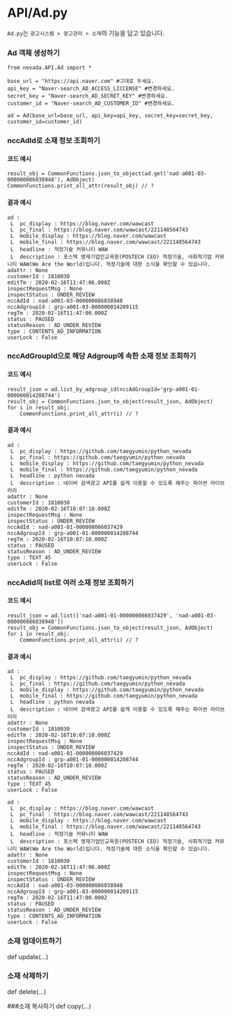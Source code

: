 # API/Ad.py
`Ad.py`는 `광고시스템 > 광고관리 > 소재`의 기능을 담고 있습니다. <br>

### Ad 객체 생성하기
	from nevada.API.Ad import *
	
	base_url = "https://api.naver.com" #그대로 두세요.
	api_key = "Naver-search_AD_ACCESS_LICCENSE" #변경하세요.
	secret_key = "Naver-search_AD_SECRET_KEY" #변경하세요.
	customer_id = "Naver-search_AD_CUSTOMER_ID" #변경하세요.
	
	ad = Ad(base_url=base_url, api_key=api_key, secret_key=secret_key, customer_id=customer_id)

### nccAdId로 소재 정보 조회하기
#### 코드 예시
    result_obj = CommonFunctions.json_to_object(ad.get('nad-a001-03-000000086038948'), AdObject)
    CommonFunctions.print_all_attr(result_obj) // ?

#### 결과 예시
	ad : 
	 L  pc_display : https://blog.naver.com/wawcast
	 L  pc_final : https://blog.naver.com/wawcast/221148564743
	 L  mobile_display : https://blog.naver.com/wawcast
	 L  mobile_final : https://blog.naver.com/wawcast/221148564743
	 L  headline : 적정기술 커뮤니티 WAW
	 L  description : 포스텍 영재기업인교육원(POSTECH CEO) 적정기술, 사회적기업 커뮤니티 WAW(We Are the World)입니다. 적정기술에 대한 소식을 확인할 수 있습니다.
	adattr : None
	customerId : 1810030
	editTm : 2020-02-16T11:47:06.000Z
	inspectRequestMsg : None
	inspectStatus : UNDER_REVIEW
	nccAdId : nad-a001-03-000000086038948
	nccAdgroupId : grp-a001-03-000000014209115
	regTm : 2020-02-16T11:47:00.000Z
	status : PAUSED
	statusReason : AD_UNDER_REVIEW
	type : CONTENTS_AD_INFORMATION
	userLock : False


### nccAdGroupId으로 해당 Adgroup에 속한 소재 정보 조회하기
#### 코드 예시
    result_json = ad.list_by_adgroup_id(nccAdGroupId='grp-a001-01-000000014208744')
    result_obj = CommonFunctions.json_to_object(result_json, AdObject)
    for i in result_obj:
        CommonFunctions.print_all_attr(i) // ?

#### 결과 예시
	ad : 
	 L  pc_display : https://github.com/taegyumin/python_nevada
	 L  pc_final : https://github.com/taegyumin/python_nevada
	 L  mobile_display : https://github.com/taegyumin/python_nevada
	 L  mobile_final : https://github.com/taegyumin/python_nevada
	 L  headline : python nevada
	 L  description : 네이버 검색광고 API를 쉽게 이용할 수 있도록 해주는 파이썬 라이브러리
	adattr : None
	customerId : 1810030
	editTm : 2020-02-16T10:07:10.000Z
	inspectRequestMsg : None
	inspectStatus : UNDER_REVIEW
	nccAdId : nad-a001-01-000000086037429
	nccAdgroupId : grp-a001-01-000000014208744
	regTm : 2020-02-16T10:07:10.000Z
	status : PAUSED
	statusReason : AD_UNDER_REVIEW
	type : TEXT_45
	userLock : False
	
### nccAdId의 list로 여러 소재 정보 조회하기
#### 코드 예시
    result_json = ad.list(['nad-a001-01-000000086037429', 'nad-a001-03-000000086038948'])
    result_obj = CommonFunctions.json_to_object(result_json, AdObject)
    for i in result_obj:
        CommonFunctions.print_all_attr(i) // ?
       
#### 결과 예시
	ad : 
	 L  pc_display : https://github.com/taegyumin/python_nevada
	 L  pc_final : https://github.com/taegyumin/python_nevada
	 L  mobile_display : https://github.com/taegyumin/python_nevada
	 L  mobile_final : https://github.com/taegyumin/python_nevada
	 L  headline : python nevada
	 L  description : 네이버 검색광고 API를 쉽게 이용할 수 있도록 해주는 파이썬 라이브러리
	adattr : None
	customerId : 1810030
	editTm : 2020-02-16T10:07:10.000Z
	inspectRequestMsg : None
	inspectStatus : UNDER_REVIEW
	nccAdId : nad-a001-01-000000086037429
	nccAdgroupId : grp-a001-01-000000014208744
	regTm : 2020-02-16T10:07:10.000Z
	status : PAUSED
	statusReason : AD_UNDER_REVIEW
	type : TEXT_45
	userLock : False
	
	ad : 
	 L  pc_display : https://blog.naver.com/wawcast
	 L  pc_final : https://blog.naver.com/wawcast/221148564743
	 L  mobile_display : https://blog.naver.com/wawcast
	 L  mobile_final : https://blog.naver.com/wawcast/221148564743
	 L  headline : 적정기술 커뮤니티 WAW
	 L  description : 포스텍 영재기업인교육원(POSTECH CEO) 적정기술, 사회적기업 커뮤니티 WAW(We Are the World)입니다. 적정기술에 대한 소식을 확인할 수 있습니다.
	adattr : None
	customerId : 1810030
	editTm : 2020-02-16T11:47:06.000Z
	inspectRequestMsg : None
	inspectStatus : UNDER_REVIEW
	nccAdId : nad-a001-03-000000086038948
	nccAdgroupId : grp-a001-03-000000014209115
	regTm : 2020-02-16T11:47:00.000Z
	status : PAUSED
	statusReason : AD_UNDER_REVIEW
	type : CONTENTS_AD_INFORMATION
	userLock : False
	
### 소재 업데이트하기
def update(...)

### 소재 삭제하기
def delete(...)

###소재 복사하기
def copy(...)